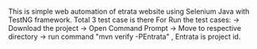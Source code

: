 This is simple web automation of etrata website using Selenium Java with TestNG framework.
Total 3 test case is there
For Run the test cases:
-> Download the project -> Open Command Prompt -> Move to respective directory -> run command "mvn verify -PEntrata" ,
Entrata is project id.
